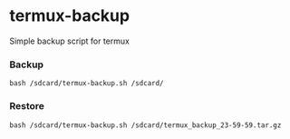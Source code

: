 # termux-backup
Simple backup script for termux

### Backup
    bash /sdcard/termux-backup.sh /sdcard/

### Restore
    bash /sdcard/termux-backup.sh /sdcard/termux_backup_23-59-59.tar.gz
